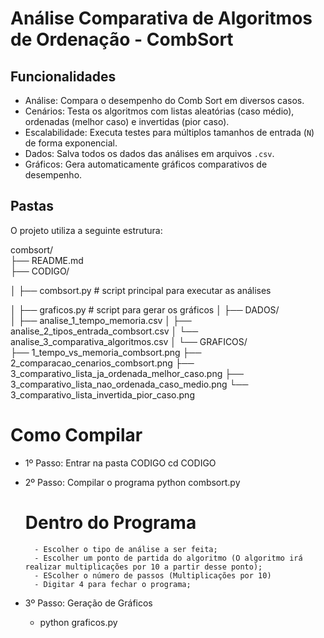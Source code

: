 # Análise Comparativa de Algoritmos de Ordenação - CombSort
## Funcionalidades

- Análise: Compara o desempenho do Comb Sort em diversos casos.
- Cenários: Testa os algoritmos com listas aleatórias (caso médio), ordenadas (melhor caso) e invertidas (pior caso).
- Escalabilidade: Executa testes para múltiplos tamanhos de entrada (`N`) de forma exponencial.
- Dados: Salva todos os dados das análises em arquivos `.csv`.
- Gráficos: Gera automaticamente gráficos comparativos de desempenho.

## Pastas

O projeto utiliza a seguinte estrutura:

combsort/                 
├── README.md              
├── CODIGO/    

│   ├── combsort.py          # script principal para executar as análises

│   ├── graficos.py          # script para gerar os gráficos
│
├── DADOS/                 
│   ├── analise_1_tempo_memoria.csv
│   ├── analise_2_tipos_entrada_combsort.csv
│   └── analise_3_comparativa_algoritmos.csv
│
└── GRAFICOS/             
    ├── 1_tempo_vs_memoria_combsort.png
    ├── 2_comparacao_cenarios_combsort.png
    ├── 3_comparativo_lista_ja_ordenada_melhor_caso.png
    ├── 3_comparativo_lista_nao_ordenada_caso_medio.png
    └── 3_comparativo_lista_invertida_pior_caso.png


# Como Compilar

- 1º Passo: Entrar na pasta CODIGO
    cd CODIGO

- 2º Passo: Compilar o programa
    python combsort.py

    # Dentro do Programa
        - Escolher o tipo de análise a ser feita;
        - Escolher um ponto de partida do algoritmo (O algoritmo irá realizar multiplicações por 10 a partir desse ponto);
        - EScolher o número de passos (Multiplicações por 10)
        - Digitar 4 para fechar o programa;
    
- 3º Passo: Geração de Gráficos
    - python graficos.py

